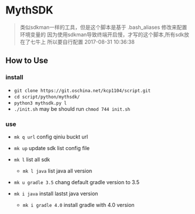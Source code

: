 # MythSDK
> 类似sdkman一样的工具，但是这个脚本是基于 .bash_aliases 修改来配置环境变量的
> 因为使用sdkman导致终端开启慢，才写的这个脚本,所有sdk放在了七牛上 所以要自行配置
> 2017-08-31 10:36:38

## How to Use
### install 
- `git clone https://git.oschina.net/kcp1104/script.git`
- `cd script/python/mythsdk/`
- `python3 mythsdk.py l`
- `./init.sh` may be should run `chmod 744 init.sh`

### use

- `mk q url` config qiniu buckt url

- `mk up` update sdk list config file
- `mk l` list all sdk
    - `mk l java` list java all version
- `mk u gradle 3.5` chang default gradle version to 3.5
- `mk i java` install lastst java version
    - `mk i gradle 4.0` install gradle with 4.0 version

